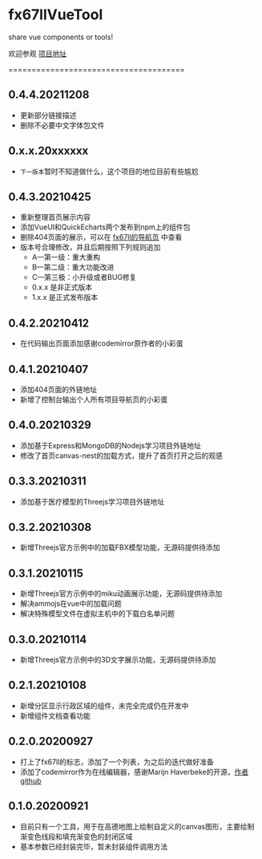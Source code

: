 # fx67llVueTool
share vue components or tools!

欢迎参观 [项目地址](http://ez13.top)

======================================

## 0.4.4.20211208
* 更新部分链接描述  
* 删除不必要中文字体包文件  

## 0.x.x.20xxxxxx
* `下一版本`暂时不知道做什么，这个项目的地位目前有些尴尬  

## 0.4.3.20210425
* 重新整理首页展示内容
* 添加VueUI和QuickEcharts两个发布到npm上的组件包
* 删除404页面的展示，可以在 [fx67ll的导航页](http://fx67ll.xyz) 中查看
* 版本号合理修改，并且后期按照下列规则追加
	+ A—第一级：重大重构
	+ B—第二级：重大功能改进
	+ C—第三极：小升级或者BUG修复
	+ 0.x.x 是非正式版本
	+ 1.x.x 是正式发布版本

## 0.4.2.20210412
* 在代码输出页面添加感谢codemirror原作者的小彩蛋

## 0.4.1.20210407
* 添加404页面的外链地址
* 新增了控制台输出个人所有项目导航页的小彩蛋

## 0.4.0.20210329
* 添加基于Express和MongoDB的Nodejs学习项目外链地址
* 修改了首页canvas-nest的加载方式，提升了首页打开之后的观感

## 0.3.3.20210311
* 添加基于医疗模型的Threejs学习项目外链地址

## 0.3.2.20210308
* 新增Threejs官方示例中的加载FBX模型功能，无源码提供待添加

## 0.3.1.20210115
* 新增Threejs官方示例中的miku动画展示功能，无源码提供待添加
* 解决ammojs在vue中的加载问题
* 解决特殊模型文件在虚拟主机中的下载白名单问题

## 0.3.0.20210114
* 新增Threejs官方示例中的3D文字展示功能，无源码提供待添加

## 0.2.1.20210108
* 新增分区显示行政区域的组件，未完全完成仍在开发中
* 新增组件文档查看功能

## 0.2.0.20200927
* 打上了fx67ll的标志，添加了一个列表，为之后的迭代做好准备
* 添加了codemirror作为在线编辑器，感谢Marijn Haverbeke的开源，[作者github](https://github.com/marijnh)

## 0.1.0.20200921
* 目前只有一个工具，用于在高德地图上绘制自定义的canvas图形，主要绘制渐变色线段和填充渐变色的封闭区域
* 基本参数已经封装完毕，暂未封装组件调用方法